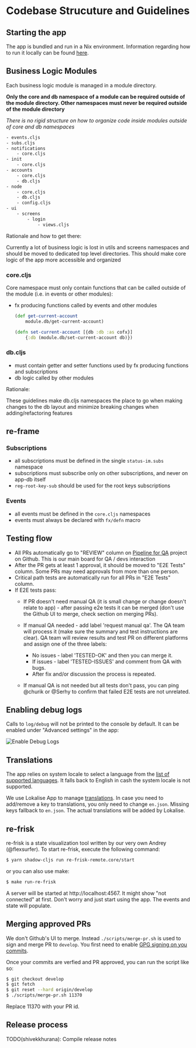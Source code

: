 # Codebase Strucuture and Guidelines


## Starting the app

The app is bundled and run in a Nix environment. Information regarding how to run it locally can be found [here](https://status.im/technical/build_status/).

## Business Logic Modules

Each business logic module is managed in a module directory.

**Only the core and db namespace of a module can be required outside of the module directory. Other namespaces must never be required outside of the module directory**

*There is no rigid structure on how to organize code inside modules outside of core and db namespaces*

```txt
- events.cljs
- subs.cljs
- notifications
    - core.cljs
- init
    - core.cljs
- accounts
    - core.cljs
    - db.cljs
- node
    - core.cljs
    - db.cljs
    - config.cljs
- ui
    - screens
        - login
            - views.cljs
```

Rationale and how to get there:

Currently a lot of business logic is lost in utils and screens namespaces and should be moved to dedicated top level directories.
This should make core logic of the app more accessible and organized

### core.cljs

Core namespace must only contain functions that can be called outside of the module (i.e. in events or other modules):

- fx producing functions called by events and other modules

    ```clojure
    (def get-current-account
        module.db/get-current-account)

    (defn set-current-account [{db :db :as cofx}]
        {:db (module.db/set-current-account db)})
    ```

### db.cljs

- must contain getter and setter functions used by fx producing functions and subscriptions
- db logic called by other modules

Rationale:

These guidelines make db.cljs namespaces the place to go when making changes to the db layout and minimize breaking changes when adding/refactoring features

## re-frame

### Subscriptions

- all subscriptions must be defined in the single `status-im.subs` namespace
- subscriptions must subscribe only on other subscriptions, and never on app-db itself
- `reg-root-key-sub` should be used for the root keys subscriptions

### Events

- all events must be defined in the `core.cljs` namespaces
- events must always be declared with `fx/defn` macro

## Testing flow
- All PRs automatically go to "REVIEW" column on [Pipeline for QA](https://github.com/status-im/status-react/projects/7) project on Github. This is our main board for QA / devs interaction
- After the PR gets at least 1 approval, it should be moved to "E2E Tests" column. Some PRs may need approvals from more than one person.
- Critical path tests are automatically run for all PRs in "E2E Tests" column.
- If E2E tests pass:
  - If PR doesn't need manual QA (it is small change or change doesn't relate to app) - after passing e2e tests it can be merged (don't use the Github UI to merge, check section on merging PRs).

  - If manual QA needed - add label 'request manual qa'. The QA team will process it (make sure the summary and test instructions are clear). QA team will review results and test PR on different platforms and assign one of the three labels:
    - No issues - label 'TESTED-OK' and then you can merge it.
    - If issues - label 'TESTED-ISSUES' and comment from QA with bugs.
    - After fix and/or discussion the process is repeated.

  - If manual QA is not needed but all tests don't pass, you can ping @churik or @Serhy to confirm that failed E2E tests are not unrelated. 

## Enabling debug logs
Calls to `log/debug` will not be printed to the console by default. It can be enabled under "Advanced settings" in the app:

![Enable Debug Logs](./log-settings.png)

## Translations
The app relies on system locale to select a language from the [list of supported languages](https://github.com/status-im/status-react/blob/bda73867471cf2bb8a68b1cc27c9f94b92d9a58b/src/status_im/i18n_resources.cljs#L9). It falls back to English in cash the system locale is not supported.

We use Lokalise App to manage [translations](https://translate.status.im/). In case you need to add/remove a key to translations, you only need to change `en.json`. Missing keys fallback to `en.json`. The actual translations will be added by Lokalise.

## re-frisk
re-frisk is a state visualization tool written by our very own Andrey (@flexsurfer). To start re-frisk, execute the following command:
```bash
$ yarn shadow-cljs run re-frisk-remote.core/start
```

or you can also use make:

```bash
$ make run-re-frisk
```

A server will be started at http://localhost:4567. It might show "not connected" at first. Don't worry and just start using the app. The events and state will populate.

## Merging approved PRs
We don't Github's UI to merge. Instead `./scripts/merge-pr.sh` is used to sign and merge PR to `develop`. You first need to enable [GPG signing on you commits](https://github.com/status-im/status-react/blob/develop/STARTING_GUIDE.md#configure-gpg-keys-for-signing-commits).

Once your commits are verfied and PR approved, you can run the script like so:

```bash
$ git checkout develop
$ git fetch
$ git reset --hard origin/develop
$ ./scripts/merge-pr.sh 11370
```
Replace 11370 with your PR id.

## Release process
TODO(shivekkhurana): Compile release notes
